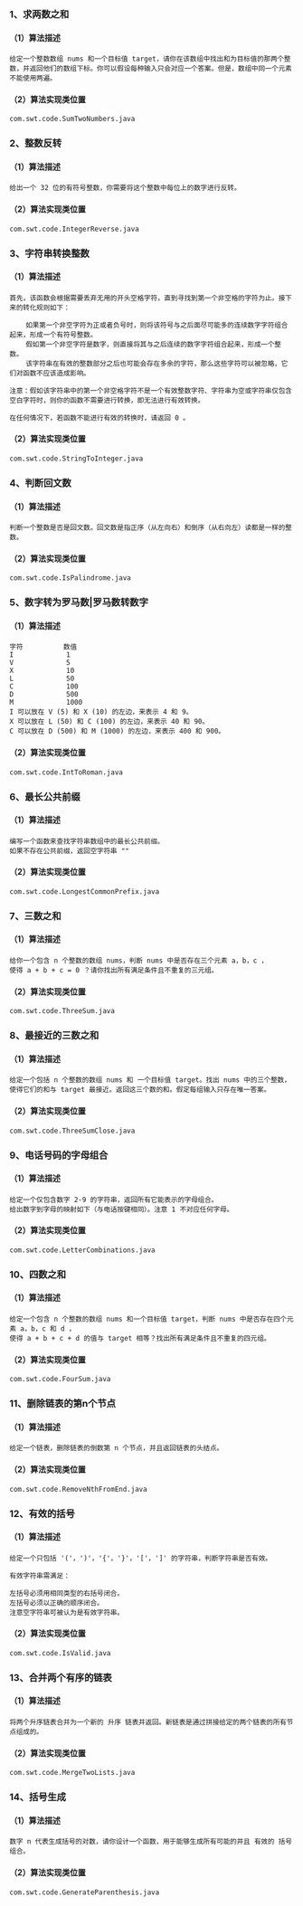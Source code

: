 ### 1、求两数之和

#### 	（1）算法描述

```
给定一个整数数组 nums 和一个目标值 target，请你在该数组中找出和为目标值的那两个整数，并返回他们的数组下标。你可以假设每种输入只会对应一个答案。但是，数组中同一个元素不能使用两遍。
```

#### 	（2）算法实现类位置

```
com.swt.code.SumTwoNumbers.java
```

### 2、整数反转

#### （1）算法描述

```
给出一个 32 位的有符号整数，你需要将这个整数中每位上的数字进行反转。
```

#### （2）算法实现类位置

```
com.swt.code.IntegerReverse.java
```

### 3、字符串转换整数

#### （1）算法描述

```
首先，该函数会根据需要丢弃无用的开头空格字符，直到寻找到第一个非空格的字符为止。接下来的转化规则如下：

    如果第一个非空字符为正或者负号时，则将该符号与之后面尽可能多的连续数字字符组合起来，形成一个有符号整数。
    假如第一个非空字符是数字，则直接将其与之后连续的数字字符组合起来，形成一个整数。
    该字符串在有效的整数部分之后也可能会存在多余的字符，那么这些字符可以被忽略，它们对函数不应该造成影响。

注意：假如该字符串中的第一个非空格字符不是一个有效整数字符、字符串为空或字符串仅包含空白字符时，则你的函数不需要进行转换，即无法进行有效转换。

在任何情况下，若函数不能进行有效的转换时，请返回 0 。
```

#### （2）算法实现类位置

```
com.swt.code.StringToInteger.java
```

### 4、判断回文数

#### （1）算法描述

```
判断一个整数是否是回文数。回文数是指正序（从左向右）和倒序（从右向左）读都是一样的整数。
```

#### （2）算法实现类位置

```
com.swt.code.IsPalindrome.java
```

### 5、数字转为罗马数|罗马数转数字

#### （1）算法描述

```
字符          数值
I             1
V             5
X             10
L             50
C             100
D             500
M             1000
I 可以放在 V (5) 和 X (10) 的左边，来表示 4 和 9。
X 可以放在 L (50) 和 C (100) 的左边，来表示 40 和 90。 
C 可以放在 D (500) 和 M (1000) 的左边，来表示 400 和 900。
```

#### （2）算法实现类位置

```
com.swt.code.IntToRoman.java
```

### 6、最长公共前缀

#### （1）算法描述

```
编写一个函数来查找字符串数组中的最长公共前缀。
如果不存在公共前缀，返回空字符串 ""
```

#### （2）算法实现类位置

```
com.swt.code.LongestCommonPrefix.java
```

### 7、三数之和

#### （1）算法描述

```
给你一个包含 n 个整数的数组 nums，判断 nums 中是否存在三个元素 a，b，c ，
使得 a + b + c = 0 ？请你找出所有满足条件且不重复的三元组。
```

#### （2）算法实现类位置

```
com.swt.code.ThreeSum.java
```

### 8、最接近的三数之和

#### （1）算法描述

```
给定一个包括 n 个整数的数组 nums 和 一个目标值 target。找出 nums 中的三个整数，
使得它们的和与 target 最接近。返回这三个数的和。假定每组输入只存在唯一答案。
```

#### （2）算法实现类位置

```
com.swt.code.ThreeSumClose.java
```

### 9、电话号码的字母组合

#### （1）算法描述

```
给定一个仅包含数字 2-9 的字符串，返回所有它能表示的字母组合。
给出数字到字母的映射如下（与电话按键相同）。注意 1 不对应任何字母。
```

#### （2）算法实现类位置

```
com.swt.code.LetterCombinations.java
```

### 10、四数之和

#### （1）算法描述

```
给定一个包含 n 个整数的数组 nums 和一个目标值 target，判断 nums 中是否存在四个元素 a，b，c 和 d ，
使得 a + b + c + d 的值与 target 相等？找出所有满足条件且不重复的四元组。
```

#### （2）算法实现类位置

```
com.swt.code.FourSum.java
```

### 11、删除链表的第n个节点

#### （1）算法描述

```
给定一个链表，删除链表的倒数第 n 个节点，并且返回链表的头结点。
```

#### （2）算法实现类位置

```
com.swt.code.RemoveNthFromEnd.java
```

### 12、有效的括号

#### （1）算法描述

```
给定一个只包括 '('，')'，'{'，'}'，'['，']' 的字符串，判断字符串是否有效。

有效字符串需满足：

左括号必须用相同类型的右括号闭合。
左括号必须以正确的顺序闭合。
注意空字符串可被认为是有效字符串。
```

#### （2）算法实现类位置

```
com.swt.code.IsValid.java
```

### 13、合并两个有序的链表

#### （1）算法描述

```
将两个升序链表合并为一个新的 升序 链表并返回。新链表是通过拼接给定的两个链表的所有节点组成的。
```

#### （2）算法实现类位置

```
com.swt.code.MergeTwoLists.java
```

### 14、括号生成

#### （1）算法描述

```
数字 n 代表生成括号的对数，请你设计一个函数，用于能够生成所有可能的并且 有效的 括号组合。
```

#### （2）算法实现类位置

```
com.swt.code.GenerateParenthesis.java
```